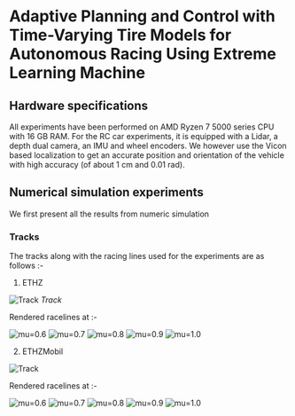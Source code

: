 # Adaptive Planning and Control with Time-Varying Tire Models for Autonomous Racing Using Extreme Learning Machine

## Hardware specifications

All experiments have been performed on AMD Ryzen 7 5000 series CPU with 16 GB RAM. For the RC car experiments, it is equipped with a Lidar, a depth dual camera, an IMU and wheel encoders. We however use the Vicon based localization to get an accurate position and orientation of the vehicle with high accuracy (of about 1 cm and 0.01 rad).

## Numerical simulation experiments 

We first present all the results from numeric simulation

### Tracks 

The tracks along with the racing lines used for the experiments are as follows :-

1. ETHZ

![Track](https://github.com/dvij542/apacrace/assets/43860166/7031dbe5-4ebb-481e-af0a-91de0672177a)
*Track*

Rendered racelines at :-

![mu=0.6](https://github.com/dvij542/apacrace/assets/43860166/cfbb4a36-e02c-4370-bdcd-914c74f0a686)
![mu=0.7](https://github.com/dvij542/apacrace/assets/43860166/eaf8f0d5-c88a-47eb-93a7-22592b26b452)
![mu=0.8](https://github.com/dvij542/apacrace/assets/43860166/cbb1d89f-941d-48ef-9f60-d9a2e2d82c00)
![mu=0.9](https://github.com/dvij542/apacrace/assets/43860166/6c9e0cd9-d8fc-45b4-b014-37b9e3d4baec)
![mu=1.0](https://github.com/dvij542/apacrace/assets/43860166/38291ddb-2e58-413d-ae41-9ca07071b430)

2. ETHZMobil

![Track](https://github.com/dvij542/apacrace/assets/43860166/6a0714ae-1a0d-44f5-a081-9c773b0a4798)

Rendered racelines at :-

![mu=0.6](https://github.com/dvij542/apacrace/assets/43860166/ac77b1b8-6347-4b07-8a5e-b6c97105591a)
![mu=0.7](https://github.com/dvij542/apacrace/assets/43860166/9cccc787-a517-4095-a7b1-79ab5ed4df14)
![mu=0.8](https://github.com/dvij542/apacrace/assets/43860166/f0cdaf09-fcec-49ac-ad80-d56a84e246bb)
![mu=0.9](https://github.com/dvij542/apacrace/assets/43860166/4d547a5a-5efe-49af-8212-e2778d1b792f)
![mu=1.0](https://github.com/dvij542/apacrace/assets/43860166/977537e3-072b-4ac7-bf0a-8d53345a5f8f)


